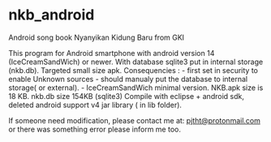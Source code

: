 # nkb_android
Android song book Nyanyikan Kidung Baru from GKI

This program for Android smartphone with android version 14 (IceCreamSandWich) or newer.
With database sqlite3 put in internal storage (nkb.db).
Targeted small size apk.
Consequencies : - first set in security to enable Unknown sources
                - should manualy put the database to internal storage( or external).
                - IceCreamSandWich minimal version.
NKB.apk size is 18 KB.
nkb.db size 154KB (sqlite3)
Compile with eclipse + android sdk, deleted android support v4 jar library ( in lib folder).

If someone need modification, please contact me at: pjtht@protonmail.com or there was something error please inform me too.
